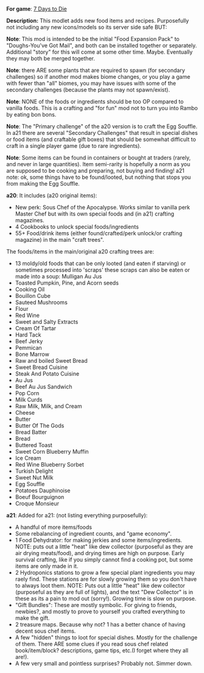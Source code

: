 **For game**: [7 Days to Die](https://7daystodie.com)

**Description:**
This modlet adds new food items and recipes.
Purposefully not including any new icons/models so its server side safe BUT:

**Note**: This mod is intended to be the initial "Food Expansion Pack" to "Doughs-You've Got Mail", and both can be installed together or separately. Additional "story" for this will come at some other time. Maybe. Eventually they may both be merged together.

**Note**: there ARE some plants that are required to spawn (for secondary challenges) so if another mod makes biome changes, or you play a game with fewer than "all" biomes, you may have issues with some of the secondary challenges (because the plants may not spawn/exist).

**Note**: NONE of the foods or ingredients should be too OP compared to vanilla foods. This is a crafting and "for fun" mod not to turn you into Rambo by eating bon bons.

**Note**: The "Primary challenge" of the a20 version is to craft the Egg Souffle. In a21 there are several "Secondary Challenges" that result in special dishes or food items (and craftable gift boxes) that should be somewhat difficult to craft in a single player game (due to rare ingredients). 

**Note**: Some items can be found in containers or bought at traders (rarely, and never in large quantities). Item semi-rarity is hopefully a norm as you are supposed to be cooking and preparing, not buying and finding! a21 note: ok, some things have to be found/looted, but nothing that stops you from making the Egg Souffle.

**a20**: It includes (a20 original items):
- New perk: Sous Chef of the Apocalypse.  Works similar to vanilla perk Master Chef but with its own special foods and (in a21) crafting magazines.
- 4 Cookbooks to unlock special foods/ingredients
- 55+ Food/drink items (either found/crafted/perk unlock/or crafting magazine) in the main "craft trees".

The foods/items in the main/original a20 crafting trees are:
- 13 moldy/old foods that can be only looted (and eaten if starving) or sometimes processed into 'scraps' these scraps can also be eaten or made into a soup: Mulligan Au Jus
- Toasted Pumpkin, Pine, and Acorn seeds
- Cooking Oil
- Bouillon Cube
- Sauteed Mushrooms
- Flour
- Red Wine
- Sweet and Salty Extracts
- Cream Of Tartar
- Hard Tack
- Beef Jerky
- Pemmican
- Bone Marrow
- Raw and boiled Sweet Bread
- Sweet Bread Cuisine
- Steak And Potato Cuisine
- Au Jus
- Beef Au Jus Sandwich
- Pop Corn
- Milk Curds
- Raw Milk, Milk, and Cream
- Cheese
- Butter
- Butter Of The Gods
- Bread Batter
- Bread
- Buttered Toast
- Sweet Corn Blueberry Muffin
- Ice Cream
- Red Wine Blueberry Sorbet
- Turkish Delight
- Sweet Nut Milk
- Egg Souffle
- Potatoes Dauphinoise
- Boeuf Bourguignon
- Croque Monsieur

**a21**: Added for a21: (not listing everything purposefully):
- A handful of more items/foods
- Some rebalancing of ingredient counts, and "game economy".
- 1 Food Dehydrator: for making jerkies and some items/ingredients.
NOTE: puts out a little "heat" like dew collector (purposeful as they are air drying meats/food), and drying times are high on purpose. Early survival crafting, like if you simply cannot find a cooking pot, but some items are only made in it.
- 2 Hydroponics stations to grow a few special plant ingredients you may raely find. These stations are for slowly growing them so you don't have to always loot them.
NOTE: Puts out a little "heat" like dew collector (purposeful as they are full of lights), and the text "Dew Collector" is in these as its a pain to mod out (sorry!). Growing time is slow on purpose.
- "Gift Bundles": These are mostly symbolic. For giving to friends, newbies?, and mostly to prove to yourself you crafted everything to make the gift.
- 2 treasure maps. Because why not? 1 has a better chance of having decent sous chef items.
- A few "hidden" things to loot for special dishes. Mostly for the challenge of them. There ARE some clues if you read sous chef related book/item/block? descriptions, game tips, etc.(I forget where they all are!).
- A few very small and pointless surprises? Probably not. Simmer down.
